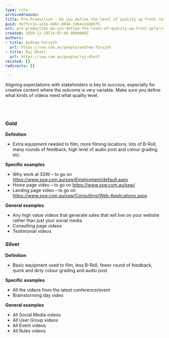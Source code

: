 ```yaml
---
type: rule
archivedreason: 
title: Pre-Production - Do you define the level of quality up front (Gold vs Silver)?
guid: 9e7fcc1e-a31e-44bc-8044-3db4ce1b06f5
uri: pre-production-do-you-define-the-level-of-quality-up-front-gold-vs-silver
created: 2019-12-28T14:07:04.0000000Z
authors:
- title: Andrew Forsyth
  url: https://ssw.com.au/people/andrew-forsyth
- title: Raj Dhatt
  url: https://ssw.com.au/people/raj-dhatt
related: []
redirects: []

---
```



<p class="ssw15-rteElement-P">Aligning expectations with stakeholders is key to success, especially for creative content where the outcome is very variable. Make sure you define what kinds of videos need what quality level.​​<br></p>
<br><excerpt class='endintro'></excerpt><br>
<h3 class="ssw15-rteElement-H3">​​​Gold​<br></h3><p><b>Definition&#160;</b></p><ul><li>Extra equipment needed to film, more filming locations, lots of B-Roll, many rounds of feedback, high level of audio post and colour grading etc.<br></li></ul><p><b>Specific examples</b></p><ul><li>Why work at SSW – to go on <a href="https&#58;//www.ssw.com.au/ssw/Employment/default.aspx">https&#58;//www.ssw.com.au/ssw/Employment/default.aspx</a></li><li>Home page video – to go on <a href="https&#58;//www.ssw.com.au/ssw/">https&#58;//www.ssw.com.au/ssw/</a></li><li>Landing page video – to go on <a href="https&#58;//www.ssw.com.au/ssw/Consulting/Web-Applications.aspx">https&#58;//www.ssw.com.au/ssw/Consulting/Web-Applications.aspx</a></li></ul><p><b>General examples</b></p><ul><li>Any high value videos that generate sales that will live on your website rather than just your social media&#160;</li><li>Consulting page videos</li><li>Testimonial videos&#160;​<br></li></ul><h3 class="ssw15-rteElement-H3">Silver​<br></h3><p><b>Definition</b><br></p><ul><li>Basic equipment used to film, less B-Roll, fewer round of feedback, quick and dirty colour grading and audio post</li></ul><p><b>Specific examples</b></p><ul><li>All the videos from the latest conference/event</li><li>Brainstorming day video</li></ul><p><b>General examples</b></p><ul><li>All Social Media videos<br></li><li>All User Group videos</li><li>All Event videos</li><li>All Rules videos<br></li></ul><p><br></p>


